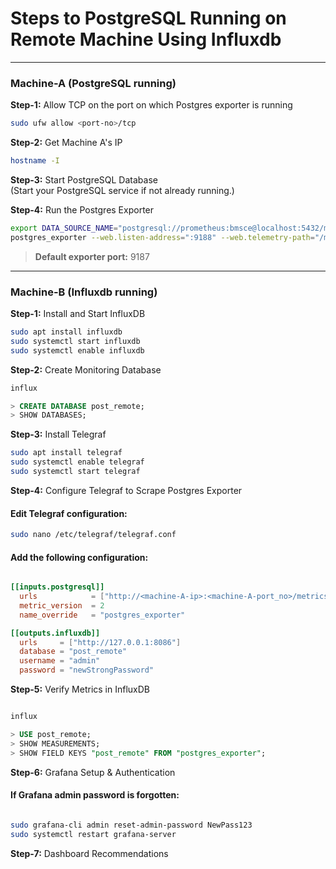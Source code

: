 # Steps to PostgreSQL Running on Remote Machine Using Influxdb

---

###  **Machine-A (PostgreSQL running)**

**Step-1:** Allow TCP on the port on which Postgres exporter is running  
```bash
sudo ufw allow <port-no>/tcp
```

**Step-2:** Get Machine A's IP  
```bash
hostname -I
```

**Step-3:** Start PostgreSQL Database  
(Start your PostgreSQL service if not already running.)

**Step-4:** Run the Postgres Exporter  
```bash
export DATA_SOURCE_NAME="postgresql://prometheus:bmsce@localhost:5432/mydb?sslmode=disable"
postgres_exporter --web.listen-address=":9188" --web.telemetry-path="/metrics"
```
> **Default exporter port:** 9187

---

###  **Machine-B (Influxdb running)**

**Step-1:** Install and Start InfluxDB
```bash
sudo apt install influxdb
sudo systemctl start influxdb
sudo systemctl enable influxdb
```
**Step-2:** Create Monitoring Database
```bash
influx
```
```sql
> CREATE DATABASE post_remote;
> SHOW DATABASES;
```
**Step-3:** Install Telegraf
```bash
sudo apt install telegraf
sudo systemctl enable telegraf
sudo systemctl start telegraf
```
**Step-4:** Configure Telegraf to Scrape Postgres Exporter
#### Edit Telegraf configuration:
```bash
sudo nano /etc/telegraf/telegraf.conf
```
#### Add the following configuration:
```toml

[[inputs.postgresql]]
  urls            = ["http://<machine-A-ip>:<machine-A-port_no>/metrics"]
  metric_version  = 2
  name_override   = "postgres_exporter"

[[outputs.influxdb]]
  urls     = ["http://127.0.0.1:8086"]
  database = "post_remote"
  username = "admin"
  password = "newStrongPassword"
```

**Step-5:** Verify Metrics in InfluxDB
```bash

influx
```
```sql
> USE post_remote;
> SHOW MEASUREMENTS;
> SHOW FIELD KEYS "post_remote" FROM "postgres_exporter";
```
**Step-6:** Grafana Setup & Authentication
#### If Grafana admin password is forgotten:
``` bash

sudo grafana-cli admin reset-admin-password NewPass123
sudo systemctl restart grafana-server
```
**Step-7:** Dashboard Recommendations
```sql

```
